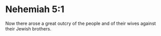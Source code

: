 # Nehemiah 5:1

Now there arose a great outcry of the people and of their wives against their Jewish brothers.
